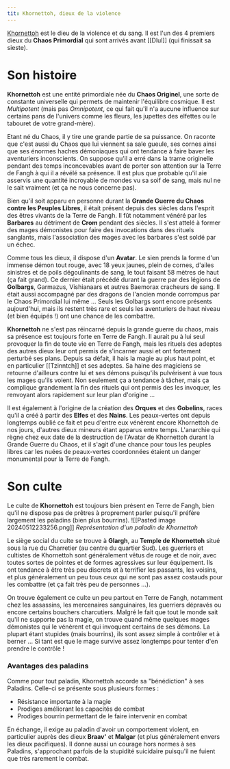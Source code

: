 ```yaml
---
tit: Khornettoh, dieux de la violence
---
```

[Khornettoh](https://encyclopedie.naheulbeuk.com/spip.php?article148) est le dieu de la violence et du sang. Il est l'un des 4 premiers dieux du **Chaos Primordial** qui sont arrivés avant [[Dlul]] (qui finissait sa sieste).

# Son histoire

**Khornettoh** est une entité primordiale née du **Chaos Originel**, une sorte de constante universelle qui permets de maintenir l'équilibre cosmique. Il est *Multipotent* (mais pas *Omnipotent*, ce qui fait qu'il n'a aucune influence sur certains pans de l'univers comme les fleurs, les jupettes des elfettes ou le tabouret de votre grand-mère).

Etant né du Chaos, il y tire une grande partie de sa puissance. On raconte que c'est aussi du Chaos que lui viennent sa sale gueule, ses cornes ainsi que ses énormes haches démoniaques qui ont tendance à faire baver les aventuriers inconscients.
On suppose qu'il a erré dans la trame originelle pendant des temps inconcevables avant de porter son attention sur la Terre de Fangh à qui il a révélé sa présence. Il est plus que probable qu'il aie asservis une quantité incroyable de mondes vu sa soif de sang, mais nul ne le sait vraiment (et ça ne nous concerne pas).

Bien qu'il soit apparu en personne durant la **Grande Guerre du Chaos contre les Peuples Libres**, il était présent depuis des siècles dans l'esprit des êtres vivants de la Terre de Fangh. Il fût notamment vénéré par les **Barbares** au détriment de **Crom** pendant des siècles. Il s'est attelé à former des mages démonistes pour faire des invocations dans des rituels sanglants, mais l'association des mages avec les barbares s'est soldé par un échec.

Comme tous les dieux, il dispose d'un **Avatar**. Le sien prends la forme d'un immense démon tout rouge, avec 18 yeux jaunes, plein de cornes, d'ailes sinistres et de poils dégoulinants de sang, le tout faisant 58 mètres de haut (ça fait grand). Ce dernier était précédé durant la guerre par des légions de **Golbargs**, Garmazus, Vishianaars et autres Baemorax cracheurs de sang. Il était aussi accompagné par des dragons de l'ancien monde corrompus par le Chaos Primordial lui même ... Seuls les Golbargs sont encore présents aujourd'hui, mais ils restent très rare et seuls les aventuriers de haut niveau (et bien équipés !) ont une chance de les combattre.

**Khornettoh** ne s'est pas réincarné depuis la grande guerre du chaos, mais sa présence est toujours forte en Terre de Fangh. Il aurait pu à lui seul provoquer la fin de toute vie en Terre de Fangh, mais les rituels des adeptes des autres dieux leur ont permis de s'incarner aussi et ont fortement perturbé ses plans. Depuis sa défait, il hais la magie au plus haut point, et en particulier [[Tzinntch]] et ses adeptes.
Sa haine des magiciens se retourne d'ailleurs contre lui et ses démons puisqu'ils pulvérisent à vue tous les mages qu'ils voient. Non seulement ça a tendance à tâcher, mais ça complique grandement la fin des rituels qui ont permis des les invoquer, les renvoyant alors rapidement sur leur plan d'origine ...

Il est également à l'origine de la création des **Orques** et des **Gobelins**, races qu'il a créé à partir des **Elfes** et des **Nains**. Les peaux-vertes ont depuis longtemps oublié ce fait et peu d'entre eux vénèrent encore Khornettoh de nos jours, d'autres dieux mineurs étant apparus entre temps. L'anarchie qui règne chez eux date de la destruction de l'Avatar de Khornettoh durant la Grande Guerre du Chaos, et il s'agit d'une chance pour tous les peuples libres car les nuées de peaux-vertes coordonnées étaient un danger monumental pour la Terre de Fangh.

# Son culte

Le culte de **Khornettoh** est toujours bien présent en Terre de Fangh, bien qu'il ne dispose pas de prêtres à proprement parler puisqu'il préfère largement les paladins (bien plus bourrins).
![[Pasted image 20240512233256.png]]
*Représentation d'un paladin de Khornettoh*

Le siège social du culte se trouve à **Glargh**, au **Temple de Khornettoh** situé sous la rue du Charretier (au centre du quartier Sud). Les guerriers et cultistes de Khornettoh sont généralement vêtus de rouge et de noir, avec toutes sortes de pointes et de formes agressives sur leur équipement. Ils ont tendance à être très peu discrets et à terrifier les passants, les voisins, et plus généralement un peu tous ceux qui ne sont pas assez costauds pour les combattre (et ça fait très peu de personnes ...).

On trouve également ce culte un peu partout en Terre de Fangh, notamment chez les assassins, les mercenaires sanguinaires, les guerriers dépravés ou encore certains bouchers charcutiers.
Malgré le fait que tout le monde sait qu'il ne supporte pas la magie, on trouve quand même quelques mages démonistes qui le vénèrent et qui invoquent certains de ses démons. La plupart étant stupides (mais bourrins), ils sont assez simple à contrôler et à berner ... Si tant est que le mage survive assez longtemps pour tenter d'en prendre le contrôle !

### Avantages des paladins

Comme pour tout paladin, Khornettoh accorde sa "bénédiction" à ses Paladins. Celle-ci se présente sous plusieurs formes :
- Résistance importante à la magie
- Prodiges améliorant les capacités de combat
- Prodiges bourrin permettant de le faire intervenir en combat

En échange, il exige au paladin d'avoir un comportement violent, en particulier auprès des dieux **Braav'** et **Malgar** (et plus généralement envers les dieux pacifiques). Il donne aussi un courage hors normes à ses Paladins, s'approchant parfois de la stupidité suicidaire puisqu'il ne fuient que très rarement le combat.